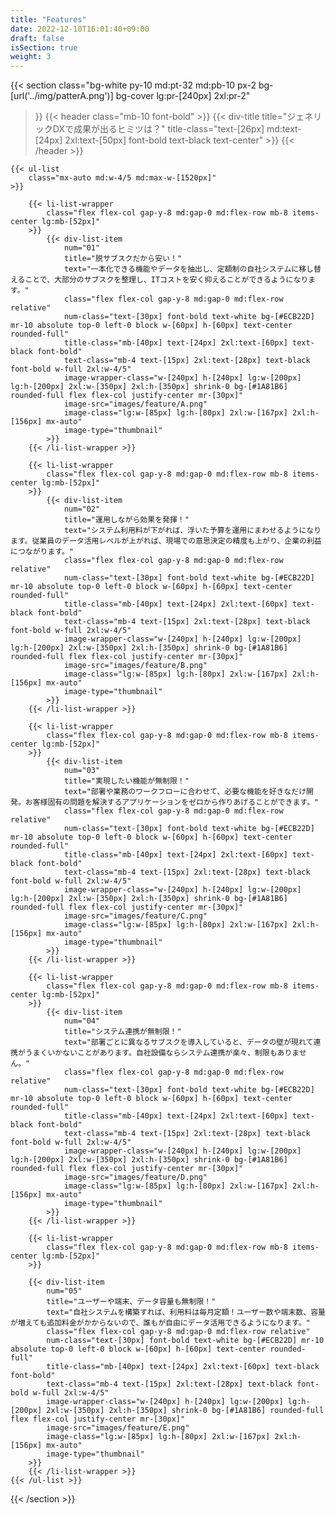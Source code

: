 ```yaml
---
title: "Features"
date: 2022-12-10T16:01:40+09:00
draft: false
isSection: true
weight: 3
---
```


{{< section
    class="bg-white py-10 md:pt-32 md:pb-10 px-2 bg-[url('../img/patterA.png')] bg-cover lg:pr-[240px] 2xl:pr-2"
>}}
    {{< header
        class="mb-10 font-bold"
    >}}
        {{< div-title
            title="ジェネリックDXで成果が出るヒミツは？"
            title-class="text-[26px] md:text-[24px] 2xl:text-[50px] font-bold text-black text-center"
        >}}
    {{< /header >}}

    {{< ul-list
        class="mx-auto md:w-4/5 md:max-w-[1520px]"
    >}}

        {{< li-list-wrapper
            class="flex flex-col gap-y-8 md:gap-0 md:flex-row mb-8 items-center lg:mb-[52px]"
        >}}
            {{< div-list-item
                num="01"
                title="脱サブスクだから安い！"
                text="一本化できる機能やデータを抽出し、定額制の自社システムに移し替えることで、大部分のサブスクを整理し、ITコストを安く抑えることができるようになります。"
                class="flex flex-col gap-y-8 md:gap-0 md:flex-row relative"
                num-class="text-[30px] font-bold text-white bg-[#ECB22D] mr-10 absolute top-0 left-0 block w-[60px] h-[60px] text-center rounded-full"
                title-class="mb-[40px] text-[24px] 2xl:text-[60px] text-black font-bold"
                text-class="mb-4 text-[15px] 2xl:text-[28px] text-black font-bold w-full 2xl:w-4/5"
                image-wrapper-class="w-[240px] h-[240px] lg:w-[200px] lg:h-[200px] 2xl:w-[350px] 2xl:h-[350px] shrink-0 bg-[#1A81B6] rounded-full flex flex-col justify-center mr-[30px]"
                image-src="images/feature/A.png"
                image-class="lg:w-[85px] lg:h-[80px] 2xl:w-[167px] 2xl:h-[156px] mx-auto"
                image-type="thumbnail"
            >}}
        {{< /li-list-wrapper >}}

        {{< li-list-wrapper
            class="flex flex-col gap-y-8 md:gap-0 md:flex-row mb-8 items-center lg:mb-[52px]"
        >}}
            {{< div-list-item
                num="02"
                title="運用しながら効果を発揮！"
                text="システム利用料が下がれば、浮いた予算を運用にまわせるようになります。従業員のデータ活用レベルが上がれば、現場での意思決定の精度も上がり、企業の利益につながります。"
                class="flex flex-col gap-y-8 md:gap-0 md:flex-row relative"
                num-class="text-[30px] font-bold text-white bg-[#ECB22D] mr-10 absolute top-0 left-0 block w-[60px] h-[60px] text-center rounded-full"
                title-class="mb-[40px] text-[24px] 2xl:text-[60px] text-black font-bold"
                text-class="mb-4 text-[15px] 2xl:text-[28px] text-black font-bold w-full 2xl:w-4/5"
                image-wrapper-class="w-[240px] h-[240px] lg:w-[200px] lg:h-[200px] 2xl:w-[350px] 2xl:h-[350px] shrink-0 bg-[#1A81B6] rounded-full flex flex-col justify-center mr-[30px]"
                image-src="images/feature/B.png"
                image-class="lg:w-[85px] lg:h-[80px] 2xl:w-[167px] 2xl:h-[156px] mx-auto"
                image-type="thumbnail"
            >}}
        {{< /li-list-wrapper >}}

        {{< li-list-wrapper
            class="flex flex-col gap-y-8 md:gap-0 md:flex-row mb-8 items-center lg:mb-[52px]"
        >}}
            {{< div-list-item
                num="03"
                title="実現したい機能が無制限！"
                text="部署や業務のワークフローに合わせて、必要な機能を好きなだけ開発。お客様固有の問題を解決するアプリケーションをゼロから作りあげることができます。"
                class="flex flex-col gap-y-8 md:gap-0 md:flex-row relative"
                num-class="text-[30px] font-bold text-white bg-[#ECB22D] mr-10 absolute top-0 left-0 block w-[60px] h-[60px] text-center rounded-full"
                title-class="mb-[40px] text-[24px] 2xl:text-[60px] text-black font-bold"
                text-class="mb-4 text-[15px] 2xl:text-[28px] text-black font-bold w-full 2xl:w-4/5"
                image-wrapper-class="w-[240px] h-[240px] lg:w-[200px] lg:h-[200px] 2xl:w-[350px] 2xl:h-[350px] shrink-0 bg-[#1A81B6] rounded-full flex flex-col justify-center mr-[30px]"
                image-src="images/feature/C.png"
                image-class="lg:w-[85px] lg:h-[80px] 2xl:w-[167px] 2xl:h-[156px] mx-auto"
                image-type="thumbnail"
            >}}
        {{< /li-list-wrapper >}}

        {{< li-list-wrapper
            class="flex flex-col gap-y-8 md:gap-0 md:flex-row mb-8 items-center lg:mb-[52px]"
        >}}
            {{< div-list-item
                num="04"
                title="システム連携が無制限！"
                text="部署ごとに異なるサブスクを導入していると、データの壁が現れて連携がうまくいかないことがあります。自社設備ならシステム連携が楽々、制限もありません。"
                class="flex flex-col gap-y-8 md:gap-0 md:flex-row relative"
                num-class="text-[30px] font-bold text-white bg-[#ECB22D] mr-10 absolute top-0 left-0 block w-[60px] h-[60px] text-center rounded-full"
                title-class="mb-[40px] text-[24px] 2xl:text-[60px] text-black font-bold"
                text-class="mb-4 text-[15px] 2xl:text-[28px] text-black font-bold w-full 2xl:w-4/5"
                image-wrapper-class="w-[240px] h-[240px] lg:w-[200px] lg:h-[200px] 2xl:w-[350px] 2xl:h-[350px] shrink-0 bg-[#1A81B6] rounded-full flex flex-col justify-center mr-[30px]"
                image-src="images/feature/D.png"
                image-class="lg:w-[85px] lg:h-[80px] 2xl:w-[167px] 2xl:h-[156px] mx-auto"
                image-type="thumbnail"
            >}}
        {{< /li-list-wrapper >}}

        {{< li-list-wrapper
            class="flex flex-col gap-y-8 md:gap-0 md:flex-row mb-8 items-center lg:mb-[52px]"
        >}}

        {{< div-list-item
            num="05"
            title="ユーザーや端末、データ容量も無制限！"
            text="自社システムを構築すれば、利用料は毎月定額！ユーザー数や端末数、容量が増えても追加料金がかからないので、誰もが自由にデータ活用できるようになります。"
            class="flex flex-col gap-y-8 md:gap-0 md:flex-row relative"
            num-class="text-[30px] font-bold text-white bg-[#ECB22D] mr-10 absolute top-0 left-0 block w-[60px] h-[60px] text-center rounded-full"
            title-class="mb-[40px] text-[24px] 2xl:text-[60px] text-black font-bold"
            text-class="mb-4 text-[15px] 2xl:text-[28px] text-black font-bold w-full 2xl:w-4/5"
            image-wrapper-class="w-[240px] h-[240px] lg:w-[200px] lg:h-[200px] 2xl:w-[350px] 2xl:h-[350px] shrink-0 bg-[#1A81B6] rounded-full flex flex-col justify-center mr-[30px]"
            image-src="images/feature/E.png"
            image-class="lg:w-[85px] lg:h-[80px] 2xl:w-[167px] 2xl:h-[156px] mx-auto"
            image-type="thumbnail"
        >}}
        {{< /li-list-wrapper >}}
    {{< /ul-list >}}

{{< /section >}}
